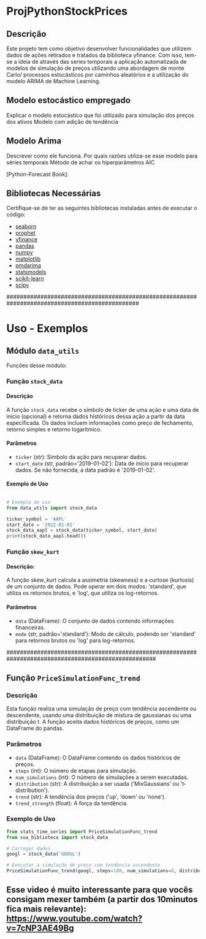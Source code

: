 # ProjPythonStockPrices

## Descrição
Este projeto tem como objetivo desenvolver funcionalidades que utilizem dados de ações retirados e tratados da biblioteca
yfinance. Com isso, tem-se a ideia de através das series temporais a aplicação automatizada de modelos de simulação 
de preços utilizando uma abordagem de monte Carlo/ processos estocásticos por caminhos aleatórios e a utilização do modelo ARIMA de Machine Learning.

## Modelo estocástico empregado
Explicar o modelo estocástico que foi utilizado para simulação dos preços dos ativos
Modelo com adição de tendência 

## Modelo Arima 
Descrever como ele funciona. Por quais razões utiliza-se esse modelo para séries temporais
Método de achar os hiperparâmetros AIC

[Python-Forecast Book]: 

## Bibliotecas Necessárias

Certifique-se de ter as seguintes bibliotecas instaladas antes de executar o código:

- [seaborn](https://seaborn.pydata.org/)
- [prophet](https://facebook.github.io/prophet/)
- [yfinance](https://pypi.org/project/yfinance/)
- [pandas](https://pandas.pydata.org/)
- [numpy](https://numpy.org/)
- [matplotlib](https://matplotlib.org/)
- [pmdarima](https://pmdarima.readthedocs.io/)
- [statsmodels](https://www.statsmodels.org/)
- [scikit-learn](https://scikit-learn.org/)
- [scipy](https://www.scipy.org/)

###############################################################################################
# Uso - Exemplos

##  Módulo `data_utils`
Funções desse módulo:

### Função `stock_data`

#### Descrição
A função `stock_data` recebe o símbolo de ticker de uma ação e uma data de início (opcional) e retorna dados históricos dessa ação a partir da data especificada. Os dados incluem informações como preço de fechamento, retorno simples e retorno logarítmico.

#### Parâmetros
- `ticker` (str): Símbolo da ação para recuperar dados.
- `start_date` (str, padrão='2019-01-02'): Data de início para recuperar dados. Se não fornecida, a data padrão é '2019-01-02'.

#### Exemplo de Uso
```python

# Exemplo de uso
from data_utils import stock_data

ticker_symbol = 'AAPL'
start_date = '2022-01-01'
stock_data_aapl = stock_data(ticker_symbol, start_date)
print(stock_data_aapl.head())
```

### Função `skew_kurt`

#### Descrição:
A função skew_kurt calcula a assimetria (skewness) e a curtose (kurtosis) de um conjunto de dados. Pode operar em dois modos: 'standard', que utiliza os retornos brutos, e 'log', que utiliza os log-retornos.

#### Parâmetros

- `data` (DataFrame): O conjunto de dados contendo informações financeiras.
- `mode` (str, padrão='standard'): Modo de cálculo, podendo ser 'standard' para retornos brutos ou 'log' para log-retornos.




####################################################################################################


## Função `PriceSimulationFunc_trend`

### Descrição
Esta função realiza uma simulação de preço com tendência ascendente ou descendente, usando uma distribuição de mistura de gaussianas ou uma distribuição t. A função aceita dados históricos de preços, como um DataFrame do pandas.

### Parâmetros

- `data` (DataFrame): O DataFrame contendo os dados históricos de preços.
- `steps` (int): O número de etapas para simulação.
- `num_simulations` (int): O número de simulações a serem executadas.
- `distribution` (str): A distribuição a ser usada ('MixGaussians' ou 't-distribution').
- `trend` (str): A tendência dos preços ('up', 'down' ou 'none').
- `trend_strength` (float): A força da tendência.

### Exemplo de Uso

```python
from stats_time_series import PriceSimulationFunc_trend
from sua_biblioteca import stock_data

# Carregar dados
googl = stock_data('GOOGL')

# Executar a simulação de preço com tendência ascendente
PriceSimulationFunc_trend(googl, steps=100, num_simulations=8, distribution='MixGaussians', trend='up', trend_strength=0.1)
```



## Esse video é muito interessante para que vocês consigam mexer também (a partir dos 10minutos fica mais relevante): https://www.youtube.com/watch?v=7cNP3AE49Bg 
# 
#
#
#
#
